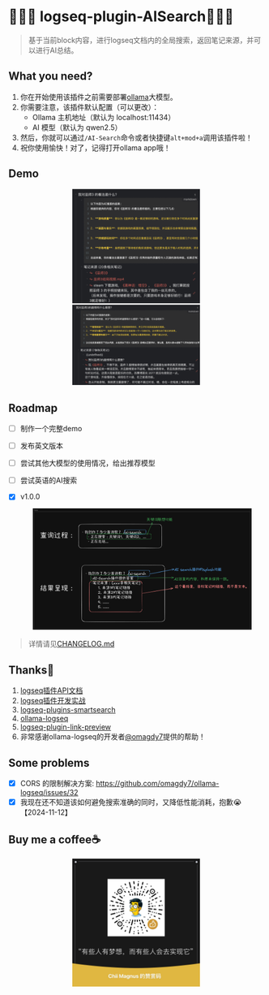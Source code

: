 # 🎉🎉🎉 logseq-plugin-AISearch💫💫💫

>基于当前block内容，进行logseq文档内的全局搜索，返回笔记来源，并可以进行AI总结。


## What you need?
1. 你在开始使用该插件之前需要部署[ollama](https://ollama.com/)大模型。
2. 你需要注意，该插件默认配置（可以更改）：
   - Ollama 主机地址（默认为 localhost:11434）
   - AI 模型（默认为 qwen2.5）
3. 然后，你就可以通过`/AI-Search`命令或者快捷键`alt+mod+a`调用该插件啦！
4. 祝你使用愉快！对了，记得打开ollama app哦！


## Demo
<div style="text-align: center;">
  <img src="public/demo1.png" style="width: 50%;">
  <img src="public/demo2.png" style="width: 50%;">
</div>


## Roadmap
- [ ] 制作一个完整demo
- [ ] 发布英文版本
- [ ] 尝试其他大模型的使用情况，给出推荐模型
- [ ] 尝试英语的AI搜索

- [x] v1.0.0
  <div style="text-align: center;">
    <img src="public/v1.0-AIsearch插件设计.png" style="width: 90%;">
  </div>

>详情请见[CHANGELOG.md](CHANGELOG.md)


## Thanks🙏
1. [logseq插件API文档](https://plugins-doc.logseq.com/)
2. [logseq插件开发实战](https://correctroad.gitbook.io/logseq-plugins-in-action/chapter-1/make-logseq-plugins-support-settings)
3. [logseq-plugins-smartsearch](https://github.com/sethyuan/logseq-plugin-smartsearch)
4. [ollama-logseq](https://github.com/omagdy7/ollama-logseq)
5. [logseq-plugin-link-preview](https://github.com/pengx17/logseq-plugin-link-preview)
6. 非常感谢ollama-logseq的开发者[@omagdy7](https://github.com/omagdy7)提供的帮助！

<!-- 1. [farfalle](https://github.com/rashadphz/farfalle)
2. [FreeAskInternet](https://github.com/nashsu/FreeAskInternet)
3. [search_with_ai](https://github.com/yokingma/search_with_ai) -->


## Some problems
- [x] CORS 的限制解决方案: https://github.com/omagdy7/ollama-logseq/issues/32
- [x] 我现在还不知道该如何避免搜索准确的同时，又降低性能消耗，抱歉😭【2024-11-12】

## Buy me a coffee☕️
<div style="text-align: center;">
  <img src="public/buymeacoffee.jpg" style="width: 50%;">
</div>
